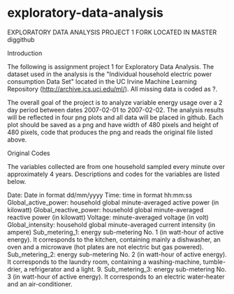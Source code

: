 # exploratory-data-analysis
EXPLORATORY DATA ANALYSIS PROJECT 1 
FORK LOCATED IN MASTER diggithub

Introduction

The following is assignment project 1 for Exploratory Data Analysis.  The dataset used in the analysis is the "Individual household electric power consumption Data Set" located in the UC Irvine Machine Learning Repository (http://archive.ics.uci.edu/ml/).  All missing data is coded as ?.

The overall goal of the project is to analyze variable energy usage over a 2 day period between dates 2007-02-01 to 2007-02-02.  The analysis results will be reflected in four png plots and all data will be placed in github.  Each plot should be saved as a png and have width of 480 pixels and height of 480 pixels, code that produces the png and reads the original file listed above.  

Original Codes

The variables collected are from one household sampled every minute over approximately 4 years.  Descriptions and codes for the variables are listed below. 

Date: Date in format dd/mm/yyyy
Time: time in format hh:mm:ss
Global_active_power: household global minute-averaged active power (in kilowatt)
Global_reactive_power: household global minute-averaged reactive power (in kilowatt)
Voltage: minute-averaged voltage (in volt)
Global_intensity: household global minute-averaged current intensity (in ampere)
Sub_metering_1: energy sub-metering No. 1 (in watt-hour of active energy). It corresponds to the kitchen, containing mainly a dishwasher, an oven and a microwave (hot plates are not electric but gas powered).
Sub_metering_2: energy sub-metering No. 2 (in watt-hour of active energy). It corresponds to the laundry room, containing a washing-machine, tumble-drier, a refrigerator and a light.
9. Sub_metering_3: energy sub-metering No. 3 (in watt-hour of active energy). It corresponds to an electric water-heater and an air-conditioner.


